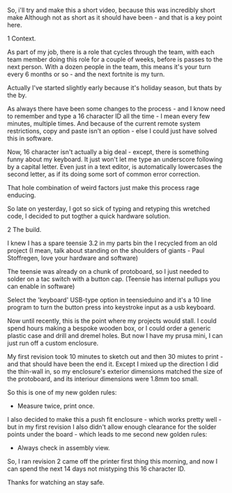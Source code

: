 So, i'll try and make this a short video, because this was incredibly short make
Although not as short as it should have been - and that is a key point here.

1 Context.

As part of my job, there is a role that cycles through the team, with each team member doing this role for a couple of weeks, before is passes to the next person.
With a dozen people in the team, this means it's your turn every 6 months or so - and the next fortnite is my turn.

Actually I've started slightly early because it's holiday season, but thats by the by.

As always there have been some changes to the process - and I know need to remember and type a 16 character ID all the time - I mean every few minutes, multiple times.
And because of the current remote system restrictions, copy and paste isn't an option - else I could just have solved this in software.

Now, 16 character isn't actually a big deal - except, there is something funny about my keyboard.
It just won't let me type an underscore following by a capital letter. Even just in a text editor, is automatically lowercases the second letter, as if its doing some sort of common error correction.

That hole combination of weird factors just make this process rage enducing.

So late on yesterday, I got so sick of typing and retyping this wretched code, I decided to put togther a quick hardware solution.

2 The build.

I knew I has a spare teensie 3.2 in my parts bin the I recycled from an old project (I mean, talk about standing on the shoulders of giants - Paul Stoffregen, love your hardware and software)

The teensie was already on a chunk of protoboard, so I just needed to solder on a tac switch with a button cap. (Teensie has internal pullups you can enable in software)

Select the 'keyboard' USB-type option in teensieduino and it's a 10 line program to turn the button press into keystroke input as a usb keyboard.

Now until recently, this is the point where my projects would stall. I could spend hours making a bespoke wooden box, or I could order a generic plastic case and drill and dremel holes. But now I have my prusa mini, I can just run off a custom enclosure.

My first revision took 10 minutes to sketch out and then 30 miutes to print - and that should have been the end it. Except I mixed up the direction I did the thin-wall in, so my enclosure's exterior dimensions matched the size of the protoboard, and its interiour dimensions were 1.8mm too small.

So this is one of my new golden rules: 

- Measure twice, print once.

I also decided to make this a push fit enclosure - which works pretty well - but in my first revision I also didn't allow enough clearance for the solder points under the board - which leads to me second new golden rules:

- Always check in assembly view.

So, I ran revision 2 came off the printer first thing this morning, and now I can spend the next 14 days not mistyping this 16 character ID.

Thanks for watching an stay safe.
